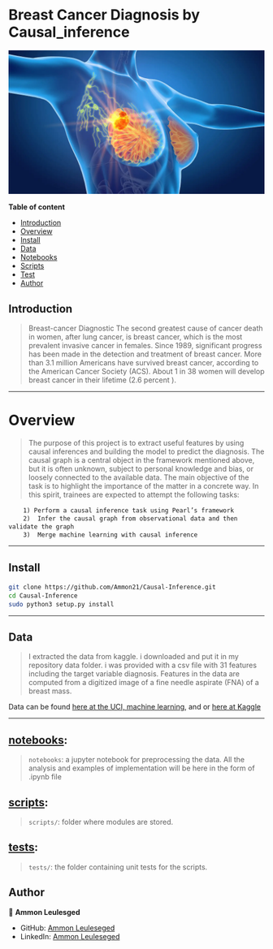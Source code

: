 # Breast Cancer Diagnosis by Causal_inference

![lidar-heatmap](bc.jpg)

**Table of content**

- [Introduction](#introduction)
- [Overview](#overview)
- [Install](#install)
- [Data](#data)
- [Notebooks](#notebooks)
- [Scripts](#scripts)
- [Test](#test)
- [Author](#Author)

## Introduction

> Breast-cancer Diagnostic The second greatest cause of cancer death in women, after lung cancer, is breast cancer, which is the most prevalent invasive cancer in females. Since 1989, significant progress has been made in the detection and treatment of breast cancer. More than 3.1 million Americans have survived breast cancer, according to the American Cancer Society (ACS). About 1 in 38 women will develop breast cancer in their lifetime (2.6 percent ).


<hr>

# Overview

> The purpose of this project is to extract useful features by using causal inferences and building the model to predict the diagnosis. The causal graph is a central object in the framework mentioned above, but it is often unknown, subject to personal knowledge and bias, or loosely connected to the available data. The main objective of the task is to highlight the importance of the matter in a concrete way. In this spirit, trainees are expected to attempt the following tasks:

        1) Perform a causal inference task using Pearl’s framework
        2)  Infer the causal graph from observational data and then validate the graph
        3)  Merge machine learning with causal inference

<hr>

## Install

```bash
git clone https://github.com/Ammon21/Causal-Inference.git
cd Causal-Inference
sudo python3 setup.py install
```

<hr>

## Data

 > I extracted the data from kaggle. i downloaded and put it in my repository data folder. i was  provided with a csv file with 31 features including the target variable diagnosis. Features in the data are computed from a digitized image of a fine needle aspirate (FNA) of a breast mass.

 Data can be found [here at the UCI, machine learning](https://archive.ics.uci.edu/ml/datasets/Breast+Cancer+Wisconsin+%28Diagnostic%29), and or [here at Kaggle](https://www.kaggle.com/datasets/uciml/breast-cancer-wisconsin-data)

 <hr>

## [notebooks](notebooks):

> `notebooks`: a jupyter notebook for preprocessing the data.
   All the analysis and examples of implementation will be here in the form of .ipynb file

## [scripts](scripts):

> `scripts/`: folder where modules are stored. 

## [tests](tests):

> `tests/`: the folder containing unit tests for the scripts.

## Author

👤 **Ammon Leulesged**

- GitHub: [Ammon Leuleseged](https://github.com/Ammon21)
- LinkedIn: [Ammon Leuleseged](https://www.linkedin.com/in/ammon-leulseged-3502a3205/)



